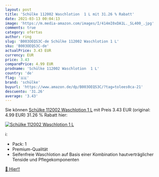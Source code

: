 ```yaml
---
layout: post
title: 'Schülke 112002 Waschlotion  1 L mit 31.26 % Rabatt'
date: 2021-03-13 00:04:13
image: 'https://m.media-amazon.com/images/I/414mI0xDA1L._SL400_.jpg'
comments: true
category: ofertas
author: ring
slug: 'B003OEQS3C-de Schülke 112002 Waschlotion 1 L'
sku: 'B003OEQS3C-de'
actualPrice: 3.43 EUR
currency: EUR
price: 3.43
comparePrice: 4.99 EUR
prodname: 'Schülke 112002 Waschlotion  1 L'
country: 'de'
flag: '🇩🇪'
brand: 'schülke'
buyurl: 'https://www.amazon.de/dp/B003OEQS3C/?tag=tolees0ca-21'
descuento: '31.26'
average: '3.43'
---
```


Sie können [Schülke 112002 Waschlotion  1 L](https://www.amazon.de/dp/B003OEQS3C/?tag=tolees0ca-21) mit Preis 3.43 EUR (original: 4.99 EUR) 31.26 % Rabatt hier:

[![Schülke 112002 Waschlotion  1 L](https://m.media-amazon.com/images/I/414mI0xDA1L._SL400_.jpg)](https://www.amazon.de/dp/B003OEQS3C/?tag=tolees0ca-21)

ℹ️:

- Pack: 1
- Premium-Qualität
- Seifenfreie Waschlotion auf Basis einer Kombination hautverträglicher Tenside und Pflegekomponenten

[🛒 Hier!!](https://www.amazon.de/dp/B003OEQS3C/?tag=tolees0ca-21)
